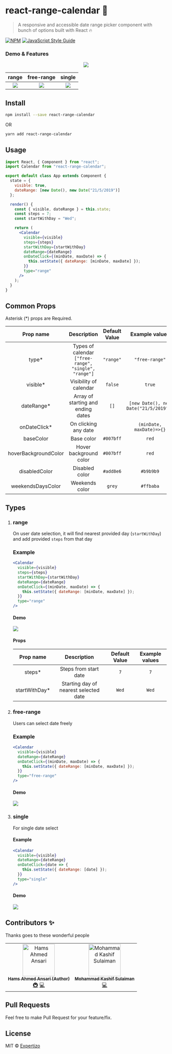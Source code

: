 # react-range-calendar :calendar:

> A responsive and accessible date range picker component with bunch of options built with React :fire:

[![NPM](https://img.shields.io/npm/v/react-range-calendar.svg)](https://www.npmjs.com/package/react-range-calendar) [![JavaScript Style Guide](https://img.shields.io/badge/code_style-standard-brightgreen.svg)](https://standardjs.com)

### Demo & Features

<p align="center">
  <img src="https://media.giphy.com/media/KZvNr253b3D7F37zOd/giphy.gif">
</p>

|                              range                              |                           free-range                            |                             single                              |
| :-------------------------------------------------------------: | :-------------------------------------------------------------: | :-------------------------------------------------------------: |
| ![](https://media.giphy.com/media/dWei8AyrWphnKS5RwC/giphy.gif) | ![](https://media.giphy.com/media/IeLEjnwuzVR7yMVNac/giphy.gif) | ![](https://media.giphy.com/media/RfBbDclOhU9FU3uAif/giphy.gif) |

## Install

```bash
npm install --save react-range-calendar
```

OR

```bash
yarn add react-range-calendar
```

## Usage

```jsx
import React, { Component } from "react";
import Calendar from "react-range-calendar";

export default class App extends Component {
  state = {
    visible: true,
    dateRange: [new Date(), new Date("21/5/2019")]
  };

  render() {
    const { visible, dateRange } = this.state;
    const steps = 7;
    const startWithDay = "Wed";

    return (
      <Calendar
        visible={visible}
        steps={steps}
        startWithDay={startWithDay}
        dateRange={dateRange}
        onDateClick={(minDate, maxDate) => {
          this.setState({ dateRange: [minDate, maxDate] });
        }}
        type="range"
      />
    );
  }
}
```

## Common Props

Asterisk (\*) props are Required.

|      Prop name       |                      Description                      | Default Value |            Example values             |
| :------------------: | :---------------------------------------------------: | :-----------: | :-----------------------------------: |
|        type\*        | Types of calendar `["free-range", "single", "range"]` |   `"range"`   |            `"free-range"`             |
|      visible\*       |                Visibility of calendar                 |    `false`    |                `true`                 |
|     dateRange\*      |          Array of starting and ending dates           |     `[]`      | `[new Date(), new Date("21/5/2019")]` |
|    onDateClick\*     |                 On clicking any date                  |               |       `(minDate, maxDate)=>{}`        |
|      baseColor       |                      Base color                       |   `#007bff`   |                 `red`                 |  | fontColor | Font Color | `` | `white` |
| hoverBackgroundColor |                Hover background color                 |   `#007bff`   |                 `red`                 |  | hoverFontColor | Hover Font Color | `` | `white` |
|    disabledColor     |                    Disabled color                     |   `#add8e6`   |               `#b9b9b9`               |  | weekDaysColor | Week Days Color | `` | `#ff7b7b` |
|  weekendsDaysColor   |                    Weekends color                     |    `grey`     |               `#ffbaba`               |

## Types

1.  ### range

    On user date selection, it will find nearest provided day (`startWithDay`) and add provided `steps` from that day

    ### Example

    ```jsx
    <Calendar
      visible={visible}
      steps={steps}
      startWithDay={startWithDay}
      dateRange={dateRange}
      onDateClick={(minDate, maxDate) => {
        this.setState({ dateRange: [minDate, maxDate] });
      }}
      type="range"
    />
    ```

    #### Demo

    ![](https://media.giphy.com/media/dWei8AyrWphnKS5RwC/giphy.gif)

    #### Props

    |   Prop name    |              Description              | Default Value | Example values |
    | :------------: | :-----------------------------------: | :-----------: | :------------: |
    |    steps\*     |         Steps from start date         |      `7`      |      `7`       |
    | startWithDay\* | Starting day of nearest selected date |     `Wed`     |     `Wed`      |

2.  ### free-range

    Users can select date freely

    ### Example

    ```jsx
    <Calendar
      visible={visible}
      dateRange={dateRange}
      onDateClick={(minDate, maxDate) => {
        this.setState({ dateRange: [minDate, maxDate] });
      }}
      type="free-range"
    />
    ```

    #### Demo

    ![](https://media.giphy.com/media/IeLEjnwuzVR7yMVNac/giphy.gif)

3.  ### single

    For single date select

    #### Example

    ```jsx
    <Calendar
      visible={visible}
      dateRange={dateRange}
      onDateClick={date => {
        this.setState({ dateRange: [date] });
      }}
      type="single"
    />
    ```

    #### Demo

    ![](https://media.giphy.com/media/RfBbDclOhU9FU3uAif/giphy.gif)

## Contributors ✨

Thanks goes to these wonderful people

<!-- ALL-CONTRIBUTORS-LIST:START - Do not remove or modify this section -->
<!-- prettier-ignore -->
<table>
  <tr>
    <td align="center"><a href="https://github.com/hamsahmedansari"><img src="https://avatars1.githubusercontent.com/u/35776235?s=460&v=4" width="100px;" alt="Hams Ahmed Ansari"/><br /><sub><b>Hams Ahmed Ansari (Author)</b></sub></a><br /><a href="#" title="Infrastructure  (Hosting, Build-Tools,Complete Setup, etc)">🚇</a> <a href="#" title="Code">💻</a></td>
    <td align="center"><a href="https://github.com/kashifsulaiman"><img src="https://avatars3.githubusercontent.com/u/11738465?s=460&v=4" width="100px;" alt="Mohammad Kashif Sulaiman"/><br /><sub><b>Mohammad Kashif Sulaiman</b></sub></a><br /> <a href="#" title="Code">💻</a></td>
  </tr>
</table>

## Pull Requests

Feel free to make Pull Request for your feature/fix.

## License

MIT © [Expertizo](https://github.com/Expertizo)
